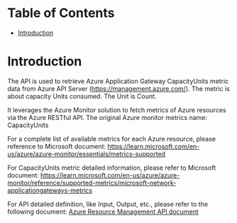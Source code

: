 # Table of Contents
- [Introduction](#introduction)


# Introduction <a name="introduction"></a>
The API is used to retrieve Azure Application Gateway CapacityUnits metric data from Azure API Server (https://management.azure.com/). The metric is about capacity Units consumed. The Unit is Count.



It leverages the Azure Monitor solution to fetch metrics of Azure resources via the Azure RESTful API. The original Azure monitor metrics name: CapacityUnits



For a complete list of available metrics for each Azure resource, please reference to Microsoft document: https://learn.microsoft.com/en-us/azure/azure-monitor/essentials/metrics-supported

For CapacityUnits metric detailed information, please refer to Microsoft document: https://learn.microsoft.com/en-us/azure/azure-monitor/reference/supported-metrics/microsoft-network-applicationgateways-metrics


For API detailed definition, like Input, Output, etc., please refer to the following document:
[Azure Resource Management API document](https://learn.microsoft.com/en-us/rest/api/monitor/metrics/list?view=rest-monitor-2023-10-01&tabs=HTTP)
